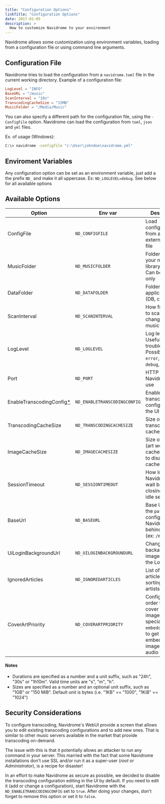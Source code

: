 ```yaml
---
title: "Configuration Options"
linkTitle: "Configuration Options"
date: 2017-01-05
description: >
  How to customize Navidrome to your environment
---
```


Navidrome allows some customization using environment variables, loading from a configuration file
or using command line arguments.

## Configuration File

Navidrome tries to load the configuration from a `navidrome.toml` file in the current working
directory. Example of a configuration file:

```toml
LogLevel = "INFO"
BaseURL = "/music"
ScanInterval = "10s"
TranscodingCacheSize = "15MB"
MusicFolder = "/Media/Music"
```

You can also specify a different path for the configuration file, using the `-ConfigFile` option.
Navidrome can load the configuration from `toml`, `json` and `yml` files.

Ex. of usage (Windows):

```bash
C:\> navidrome -configfile "c:\User\johndoe\navidrome.yml"
```

## Enviroment Variables

Any configuration option can be set as an environment variable, just add a the prefix `ND_` and
make it all uppercase. Ex: `ND_LOGLEVEL=debug`. See below for all available options

## Available Options

| Option                                                | Env var                      | Description                                                                                                                | Default Value                          |
| ----------------------------------------------------- | ---------------------------- | -------------------------------------------------------------------------------------------------------------------------- | -------------------------------------- |
| ConfigFile                                            | `ND_CONFIGFILE`              | Load configurations from an external config file                                                                           | `./navidrome.tml`                      |
| MusicFolder                                           | `ND_MUSICFOLDER`             | Folder where your music libraryis stored. Can be read-only                                                                 | `./music`                              |
| DataFolder                                            | `ND_DATAFOLDER`              | Folder to store application data (DB, cache...)                                                                            | `./data`                               |
| ScanInterval                                          | `ND_SCANINTERVAL`            | How frequently to scan for changes in your music library                                                                   | `1m`                                   |
| LogLevel                                              | `ND_LOGLEVEL`                | Log level. Useful for troubleshooting. Possible values: `error`, `info`, `debug`, `trace`                                  | `info`                                 |
| Port                                                  | `ND_PORT`                    | HTTP port Navidrome will use                                                                                               | `4533`                                 |
| EnableTranscodingConfig[\*](#security-considerations) | `ND_ENABLETRANSCODINGCONFIG` | Enables transcoding configuration in the UI                                                                                | `false`                                |
| TranscodingCacheSize                                  | `ND_TRANSCODINGCACHESIZE`    | Size of transcoding cache                                                                                                  | `100MB`                                |
| ImageCacheSize                                        | `ND_IMAGECACHESIZE`          | Size of image (art work) cache. set to `0` to disable cache                                                                | `100MB`                                |
| SessionTimeout                                        | `ND_SESSIONTIMEOUT`          | How long Navidrome will wait before closing web ui idle sessions                                                           | `24h`                                  |
| BaseUrl                                               | `ND_BASEURL`                 | Base URL (only the `path` part) to configure Navidrome behind a proxy (ex: `/music`)                                       | _Empty_                                |
| UiLoginBackgroundUrl                                  | `ND_UILOGINBACKGROUNDURL`    | Change backaground image used in the Login page                                                                            | _random music image from Unsplash.com_ |
| IgnoredArticles                                       | `ND_IGNOREDARTICLES`         | List of ignored articles when sorting/indexing artists                                                                     | `The El La Los Las Le Les Os As O A`   |
| CoverArtPriority                                      | `ND_COVERARTPRIORITY`        | Configure the order to look for cover art images. Use special `embedded` value to get embedded images from the audio files | `embedded, cover.*, folder.*, front.*` |

#### Notes

- Durations are specified as a number and a unit suffix, such as "24h", "30s" or "1h10m". Valid
  time units are "s", "m", "h".
- Sizes are specified as a number and an optional unit suffix, such as "1GB" or "150 MiB". Default
  unit is bytes (i.e. "1KB" == "1000", "1KiB" == "1024")

## Security Considerations

To configure transcoding, Navidrome's WebUI provide a screen that allows you to edit existing
transcoding configurations and to add new ones. That is similar to other music servers available
in the market that provide transcoding on-demand.

The issue with this is that it potentially allows an attacker to run any command in your server.
This married with the fact that some Navidrome installations don't use SSL and/or run it as a
super-user (_root_ or _Administrator_), is a recipe for disaster!

In an effort to make Navidrome as secure as possible, we decided to disable the transcoding
configuration editing in the UI by default. If you need to edit it (add or change a configuration),
start Navidrome with the `ND_ENABLETRANSCODINGCONFIG` set to `true`. After doing your changes,
don't forget to remove this option or set it to `false`.
